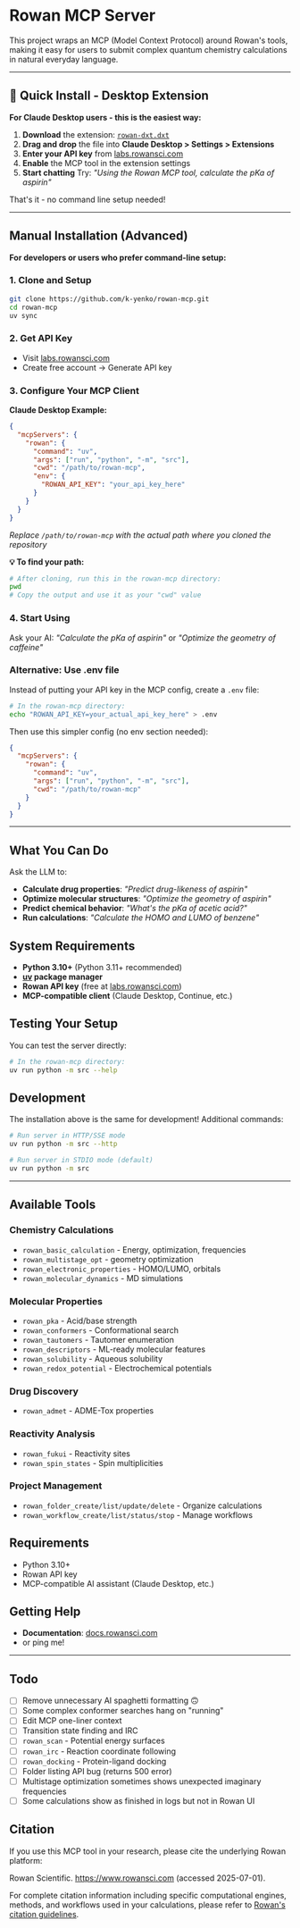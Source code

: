 # Rowan MCP Server

This project wraps an MCP (Model Context Protocol) around Rowan's tools, making it easy for users to submit complex quantum chemistry calculations in natural everyday language. 

---

## **🚀 Quick Install - Desktop Extension**

**For Claude Desktop users - this is the easiest way:**

1. **Download** the extension: [`rowan-dxt.dxt`](./rowan-dxt.dxt) 
2. **Drag and drop** the file into **Claude Desktop > Settings > Extensions**
3. **Enter your API key** from [labs.rowansci.com](https://labs.rowansci.com) 
4. **Enable** the MCP tool in the extension settings
5. **Start chatting** Try: *"Using the Rowan MCP tool, calculate the pKa of aspirin"*

That's it - no command line setup needed!

---

## **Manual Installation (Advanced)**

**For developers or users who prefer command-line setup:**

### **1. Clone and Setup**
```bash
git clone https://github.com/k-yenko/rowan-mcp.git
cd rowan-mcp
uv sync
```

### **2. Get API Key**
- Visit [labs.rowansci.com](https://labs.rowansci.com)
- Create free account → Generate API key

### **3. Configure Your MCP Client**

**Claude Desktop Example:**
```json
{
  "mcpServers": {
    "rowan": {
      "command": "uv",
      "args": ["run", "python", "-m", "src"],
      "cwd": "/path/to/rowan-mcp",
      "env": {
        "ROWAN_API_KEY": "your_api_key_here"
      }
    }
  }
}
```

*Replace `/path/to/rowan-mcp` with the actual path where you cloned the repository*

**💡 To find your path:**
```bash
# After cloning, run this in the rowan-mcp directory:
pwd
# Copy the output and use it as your "cwd" value
```

### **4. Start Using**
Ask your AI: *"Calculate the pKa of aspirin"* or *"Optimize the geometry of caffeine"*

### **Alternative: Use .env file**
Instead of putting your API key in the MCP config, create a `.env` file:
```bash
# In the rowan-mcp directory:
echo "ROWAN_API_KEY=your_actual_api_key_here" > .env
```

Then use this simpler config (no env section needed):
```json
{
  "mcpServers": {
    "rowan": {
      "command": "uv",
      "args": ["run", "python", "-m", "src"],
      "cwd": "/path/to/rowan-mcp"
    }
  }
}
```

---

## **What You Can Do** 

Ask the LLM to:
- **Calculate drug properties**: *"Predict drug-likeness of aspirin"*
- **Optimize molecular structures**: *"Optimize the geometry of aspirin"*  
- **Predict chemical behavior**: *"What's the pKa of acetic acid?"*
- **Run calculations**: *"Calculate the HOMO and LUMO of benzene"*

## **System Requirements**

- **Python 3.10+** (Python 3.11+ recommended)
- **[uv](https://docs.astral.sh/uv/) package manager** 
- **Rowan API key** (free at [labs.rowansci.com](https://labs.rowansci.com))
- **MCP-compatible client** (Claude Desktop, Continue, etc.)

## **Testing Your Setup**

You can test the server directly:
```bash
# In the rowan-mcp directory:
uv run python -m src --help
```

## **Development**

The installation above is the same for development! Additional commands:
```bash
# Run server in HTTP/SSE mode  
uv run python -m src --http

# Run server in STDIO mode (default)
uv run python -m src
```

---

## Available Tools

### Chemistry Calculations
- `rowan_basic_calculation` - Energy, optimization, frequencies
- `rowan_multistage_opt` - geometry optimization  
- `rowan_electronic_properties` - HOMO/LUMO, orbitals
- `rowan_molecular_dynamics` - MD simulations

### Molecular Properties
- `rowan_pka` - Acid/base strength
- `rowan_conformers` - Conformational search
- `rowan_tautomers` - Tautomer enumeration
- `rowan_descriptors` - ML-ready molecular features
- `rowan_solubility` - Aqueous solubility
- `rowan_redox_potential` - Electrochemical potentials

### Drug Discovery
- `rowan_admet` - ADME-Tox properties


### Reactivity Analysis  
- `rowan_fukui` - Reactivity sites
- `rowan_spin_states` - Spin multiplicities

### Project Management
- `rowan_folder_create/list/update/delete` - Organize calculations
- `rowan_workflow_create/list/status/stop` - Manage workflows

## Requirements

- Python 3.10+
- Rowan API key
- MCP-compatible AI assistant (Claude Desktop, etc.)

## Getting Help

- **Documentation**: [docs.rowansci.com](https://docs.rowansci.com/)
- or ping me! 

---

## **Todo**

- [ ] Remove unnecessary AI spaghetti formatting 🙃
- [ ] Some complex conformer searches hang on "running"
- [ ] Edit MCP one-liner context
- [ ] Transition state finding and IRC
- [ ] `rowan_scan` - Potential energy surfaces
- [ ] `rowan_irc` - Reaction coordinate following
- [ ] `rowan_docking` - Protein-ligand docking
- [ ] Folder listing API bug (returns 500 error)
- [ ] Multistage optimization sometimes shows unexpected imaginary frequencies
- [ ] Some calculations show as finished in logs but not in Rowan UI

## Citation

If you use this MCP tool in your research, please cite the underlying Rowan platform:

Rowan Scientific. https://www.rowansci.com (accessed 2025-07-01).

For complete citation information including specific computational engines, methods, and workflows used in your calculations, please refer to [Rowan's citation guidelines](https://docs.rowansci.com/citations).